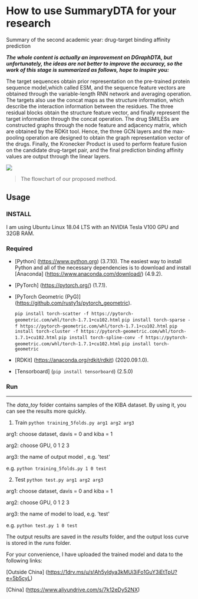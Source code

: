 # How to use SummaryDTA for your research
Summary of the second academic year: drug-target binding affinity prediction

***The whole content is actually an improvement on DGraphDTA, but unfortunately, the ideas are not better to improve the accuracy, so the work of this stage is summarized as follows, hope to inspire you:***

The target sequences obtain prior representation on the pre-trained protein sequence model,which called ESM, and the sequence feature vectors are obtained through the variable-length RNN network and averaging operation. The targets also use the concat maps as the structure information, which describe the interaction information between the residues. The three residual blocks obtain the structure feature vector, and finally represent the target information through the concat operation. The drug SMILESs are constructed graphs through the node feature and adjacency matrix, which are obtained by the RDKit tool. Hence, the three GCN layers and the max-pooling operation are designed to obtain the graph representation vector of the drugs. Finally, the Kronecker Product is used to perform feature fusion on the candidate drug-target pair, and the final prediction binding affinity values are output through the linear layers.

![](https://github.com/PuYuQian/SummaryDTA/fig/network.png)
> The flowchart of our proposed method.

## Usage
### INSTALL
 I am using Ubuntu Linux 18.04 LTS with an NVIDIA Tesla V100 GPU and 32GB RAM.
### Required
- [Python] (https://www.python.org) (3.7.10). The easiest way to install Python and all of the necessary dependencies is to download and install [Anaconda] (https://www.anaconda.com/download/) (4.9.2).
- [PyTorch] (https://pytorch.org/) (1.7.1).
- [PyTorch Geometric (PyG)] (https://github.com/rusty1s/pytorch_geometric).


    `pip install torch-scatter -f https://pytorch-geometric.com/whl/torch-1.7.1+cu102.html`
    `pip install torch-sparse -f https://pytorch-geometric.com/whl/torch-1.7.1+cu102.html`
    `pip install torch-cluster -f https://pytorch-geometric.com/whl/torch-1.7.1+cu102.html`
   `pip install torch-spline-conv -f https://pytorch-geometric.com/whl/torch-1.7.1+cu102.html`
	`pip install torch-geometric`

- [RDKit] (https://anaconda.org/rdkit/rdkit) (2020.09.1.0).
- [Tensorboard] (`pip install tensorboard`) (2.5.0)
### Run
---
The *data_toy* folder contains samples of the KIBA dataset. By using it, you can see the results more quickly.
1. Train
`python training_5folds.py arg1 arg2 arg3`

arg1: choose dataset, davis = 0 and kiba = 1

arg2: choose GPU, 0 1 2 3

arg3: the name of output model , e.g. 'test'

e.g. `python training_5folds.py 1 0 test`

2. Test
`python test.py arg1 arg2 arg3`

arg1: choose dataset, davis = 0 and kiba = 1

arg2: choose GPU, 0 1 2 3

arg3: the name of model to load, e.g. 'test'

e.g. `python test.py 1 0 test`

The output results are saved in the *results* folder, and the output loss curve is stored in the *runs* folder.

For your convenience, I have uploaded the trained model and data to the following links:

[Outside China] (https://1drv.ms/u/s!Ah5yIdya3kMUi3iFo1GuY3iEtTpU?e=5b5cyL)

[China] (https://www.aliyundrive.com/s/7k12eDy52NX)



